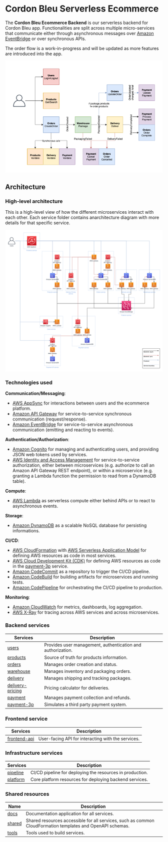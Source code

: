 Cordon Bleu Serverless Ecommerce
================================

The __Cordon Bleu Ecommerce Backend__ is our serverless backend for Cordon Bleu app. Functionalities are split across multiple micro-services that communicate either through asynchronous messages over [Amazon EventBridge](https://aws.amazon.com/eventbridge/) or over synchronous APIs.

The order flow is a work-in-progress and will be updated as more features are introduced into the app. 

<p align="center">
  <img src="docs/images/flow.png" alt="High-level flow across microservices"/>
</p>

## Architecture

### High-level architecture

This is a high-level view of how the different microservices interact with each other. Each service folder contains anarchitecture diagram with more details for that specific service.

<p align="center">
  <img src="docs/images/architecture.png" alt="High-level architecture diagram"/>
</p>

### Technologies used

__Communication/Messaging__:

* [AWS AppSync](https://aws.amazon.com/appsync/) for interactions between users and the ecommerce platform.
* [Amazon API Gateway](https://aws.amazon.com/api-gateway/) for service-to-service synchronous communication (request/response).
* [Amazon EventBridge](https://aws.amazon.com/eventbridge/) for service-to-service asynchronous communication (emitting and reacting to events).

__Authentication/Authorization__:

* [Amazon Cognito](https://aws.amazon.com/cognito/) for managing and authenticating users, and providing JSON web tokens used by services.
* [AWS Identity and Access Management](https://aws.amazon.com/iam/) for service-to-service authorization, either between microservices (e.g. authorize to call an Amazon API Gateway REST endpoint), or within a microservice (e.g. granting a Lambda function the permission to read from a DynamoDB table).

__Compute__:

* [AWS Lambda](https://aws.amazon.com/lambda/) as serverless compute either behind APIs or to react to asynchronous events.

__Storage__:

* [Amazon DynamoDB](https://aws.amazon.com/dynamodb/) as a scalable NoSQL database for persisting informations.

__CI/CD__:

* [AWS CloudFormation](https://aws.amazon.com/cloudformation/) with [AWS Serverless Application Model](https://aws.amazon.com/serverless/sam/) for defining AWS resources as code in most services.
* [AWS Cloud Development Kit (CDK)](https://aws.amazon.com/cdk/) for defining AWS resources as code in the [payment-3p](payment-3p/) service.
* [Amazon CodeCommit](https://aws.amazon.com/codecommit/) as a repository to trigger the CI/CD pipeline.
* [Amazon CodeBuild](https://aws.amazon.com/codebuild/) for building artifacts for microservices and running tests.
* [Amazon CodePipeline](https://aws.amazon.com/codepipeline/) for orchestrating the CI/CD pipeline to production.

__Monitoring__:

* [Amazon CloudWatch](https://aws.amazon.com/cloudwatch/) for metrics, dashboards, log aggregation.
* [AWS X-Ray](https://aws.amazon.com/xray/) for tracing across AWS services and across microservices.

### Backend services

|  Services  | Description                               |
|------------|-------------------------------------------|
| [users](users/) | Provides user management, authentication and authorization. |
| [products](products/) | Source of truth for products information. |
| [orders](orders/) | Manages order creation and status. |
| [warehouse](warehouse/) | Manages inventory and packaging orders. |
| [delivery](delivery/) | Manages shipping and tracking packages. |
| [delivery-pricing](delivery-pricing/) | Pricing calculator for deliveries. |
| [payment](payment/) | Manages payment collection and refunds. |
| [payment-3p](payment-3p/) | Simulates a third party payment system. |

### Frontend service

|  Services  | Description                               |
|------------|-------------------------------------------|
| [frontend-api](frontend-api/) | User-facing API for interacting with the services. |

### Infrastructure services

|  Services  | Description                               |
|------------|-------------------------------------------|
| [pipeline](pipeline/) | CI/CD pipeline for deploying the resources in production. |
| [platform](platform/) | Core platform resources for deploying backend services. |

### Shared resources

| Name       | Description                               |
|------------|-------------------------------------------|
| [docs](docs/) | Documentation application for all services. |
| [shared](shared/) | Shared resources accessible for all services, such as common CloudFormation templates and OpenAPI schemas. |
| [tools](tools/) | Tools used to build services.             |
